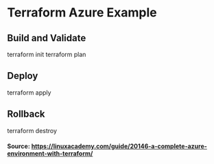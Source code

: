 # Terraform Azure Example

## Build and Validate
terraform init
terraform plan

## Deploy
terraform apply 

## Rollback 
terraform destroy 

#### Source: https://linuxacademy.com/guide/20146-a-complete-azure-environment-with-terraform/ 
